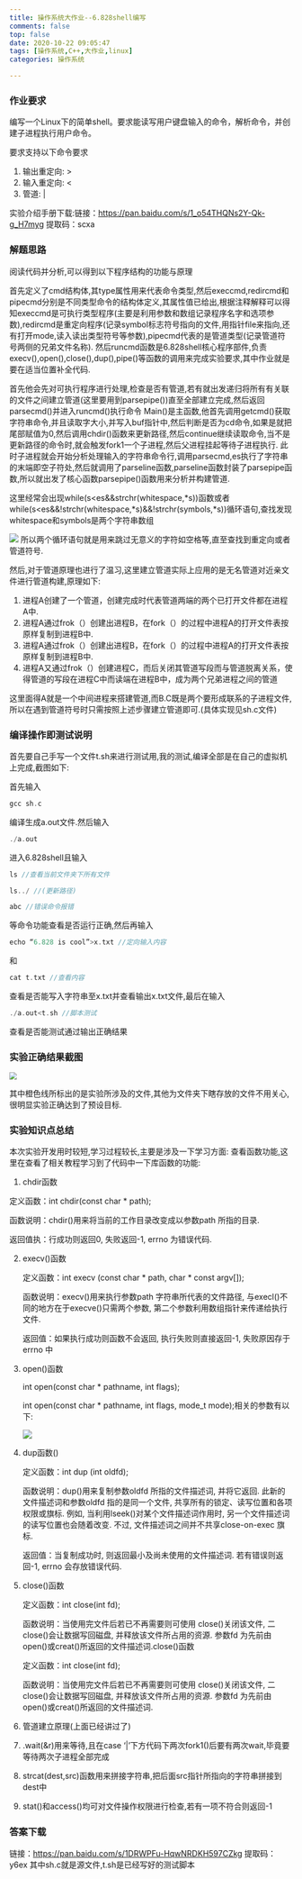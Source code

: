 ```yaml
---
title: 操作系统大作业--6.828shell编写
comments: false
top: false
date: 2020-10-22 09:05:47
tags: [操作系统,C++,大作业,linux]
categories: 操作系统

---
```


### 作业要求

编写一个Linux下的简单shell。要求能读写用户键盘输入的命令，解析命令，并创建子进程执行用户命令。

要求支持以下命令要求

1. 输出重定向: >
2. 输入重定向: <
3. 管道: |

实验介绍手册下载:链接：https://pan.baidu.com/s/1_o54THQNs2Y-Qk-g_H7myg 
提取码：scxa 

<!-- more -->

### 解题思路

阅读代码并分析,可以得到以下程序结构的功能与原理  

首先定义了cmd结构体,其type属性用来代表命令类型,然后execcmd,redircmd和pipecmd分别是不同类型命令的结构体定义,其属性值已给出,根据注释解释可以得知execcmd是可执行类型程序(主要是利用参数和数组记录程序名字和选项参数),redircmd是重定向程序(记录symbol标志符号指向的文件,用指针file来指向,还有打开mode,读入读出类型符号等参数),pipecmd代表的是管道类型(记录管道符号两侧的兄弟文件名称).  然后runcmd函数是6.828shell核心程序部件,负责execv(),open(),close(),dup(),pipe()等函数的调用来完成实验要求,其中作业就是要在适当位置补全代码.

首先他会先对可执行程序进行处理,检查是否有管道,若有就出发递归将所有有关联的文件之间建立管道(这里要用到parsepipe())直至全部建立完成,然后返回parsecmd()并进入runcmd()执行命令  Main()是主函数,他首先调用getcmd()获取字符串命令,并且读取字大小,并写入buf指针中,然后判断是否为cd命令,如果是就把尾部赋值为0,然后调用chdir()函数来更新路径,然后continue继续读取命令,当不是更新路径的命令时,就会触发fork1一个子进程,然后父进程挂起等待子进程执行.  此时子进程就会开始分析处理输入的字符串命令行,调用parsecmd,es执行了字符串的末端即空子符处,然后就调用了parseline函数,parseline函数封装了parsepipe函数,所以就出发了核心函数parsepipe()函数用来分析并构建管道.  

这里经常会出现while(s<es&&strchr(whitespace,*s))函数或者while(s<es&&!strchr(whitespace,*s)&&!strchr(symbols,*s))循环语句,查找发现whitespace和symbols是两个字符串数组  

<img src="https://pic.downk.cc/item/5f9136cf1cd1bbb86bb048fb.jpg"  /> 所以两个循环语句就是用来跳过无意义的字符如空格等,直至查找到重定向或者管道符号.    

然后,对于管道原理也进行了温习,这里建立管道实际上应用的是无名管道对近亲文件进行管道构建,原理如下:  

1. 进程A创建了一个管道，创建完成时代表管道两端的两个已打开文件都在进程A中.
2. 进程A通过frok（）创建出进程B，在fork（）的过程中进程A的打开文件表按原样复制到进程B中.
3. 进程A通过frok（）创建出进程B，在fork（）的过程中进程A的打开文件表按原样复制到进程B中.
4. 进程A又通过frok（）创建进程C，而后关闭其管道写段而与管道脱离关系，使得管道的写段在进程C中而读端在进程B中，成为两个兄弟进程之间的管道

这里面得A就是一个中间进程来搭建管道,而B.C既是两个要形成联系的子进程文件,所以在遇到管道符号时只需按照上述步骤建立管道即可.(具体实现见sh.c文件)

### 编译操作即测试说明

首先要自己手写一个文件t.sh来进行测试用,我的测试,编译全部是在自己的虚拟机上完成,截图如下:

首先输入

```c
gcc sh.c
```

编译生成a.out文件.然后输入

```c
./a.out
```

进入6.828shell且输入

```c
ls //查看当前文件夹下所有文件
```

```c
ls../ //(更新路径)
```

```c
abc //错误命令报错
```

等命令功能查看是否运行正确,然后再输入

```c
echo “6.828 is cool”>x.txt //定向输入内容
```

和

```c
cat t.txt //查看内容
```

查看是否能写入字符串至x.txt并查看输出x.txt文件,最后在输入

```c
./a.out<t.sh //脚本测试
```

查看是否能测试通过输出正确结果

### 实验正确结果截图

<img src="https://pic.downk.cc/item/5f91368e1cd1bbb86bb03e9e.jpg" style="zoom: 80%;" />

其中橙色线所标出的是实验所涉及的文件,其他为文件夹下瞎存放的文件不用关心,很明显实验正确达到了预设目标.

### 实验知识点总结

 本次实验开发用时较短,学习过程较长,主要是涉及一下学习方面:  查看函数功能,这里在查看了相关教程学习到了代码中一下库函数的功能:  

1.   chdir函数

   定义函数：int chdir(const char * path);

   函数说明：chdir()用来将当前的工作目录改变成以参数path 所指的目录.

   返回值执：行成功则返回0, 失败返回-1, errno 为错误代码.

2. execv()函数

   定义函数：int execv (const char * path, char * const argv[]);

   函数说明：execv()用来执行参数path 字符串所代表的文件路径, 与execl()不同的地方在于execve()只需两个参数, 第二个参数利用数组指针来传递给执行文件.

   返回值：如果执行成功则函数不会返回, 执行失败则直接返回-1, 失败原因存于errno 中

3. open()函数

     int open(const char * pathname, int flags);

     int open(const char * pathname, int flags, mode_t mode);相关的参数有以下:

   <img src="https://pic.downk.cc/item/5f9138cc1cd1bbb86bb098f3.jpg"  />

4. dup函数()

   定义函数：int dup (int oldfd);

   函数说明：dup()用来复制参数oldfd 所指的文件描述词, 并将它返回. 此新的文件描述词和参数oldfd 指的是同一个文件, 共享所有的锁定、读写位置和各项权限或旗标. 例如, 当利用lseek()对某个文件描述词作用时, 另一个文件描述词的读写位置也会随着改变. 不过, 文件描述词之间并不共享close-on-exec 旗标.

   返回值：当复制成功时, 则返回最小及尚未使用的文件描述词. 若有错误则返回-1, errno 会存放错误代码.

5. close()函数

   定义函数：int close(int fd);

   函数说明：当使用完文件后若已不再需要则可使用 close()关闭该文件, 二close()会让数据写回磁盘, 并释放该文件所占用的资源. 参数fd 为先前由open()或creat()所返回的文件描述词.close()函数

   定义函数：int close(int fd);

   函数说明：当使用完文件后若已不再需要则可使用 close()关闭该文件, 二close()会让数据写回磁盘, 并释放该文件所占用的资源. 参数fd 为先前由open()或creat()所返回的文件描述词.

6. 管道建立原理(上面已经讲过了)

7. .wait(&r)用来等待,且在case ‘|’下方代码下两次fork1()后要有两次wait,毕竟要等待两次子进程全部完成

8. strcat(dest,src)函数用来拼接字符串,把后面src指针所指向的字符串拼接到dest中

9. stat()和access()均可对文件操作权限进行检查,若有一项不符合则返回-1

### 答案下载

链接：https://pan.baidu.com/s/1DRWPFu-HqwNRDKH597CZkg 
提取码：y6ex 
其中sh.c就是源文件,t.sh是已经写好的测试脚本